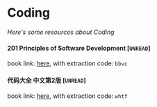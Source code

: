 # Coding
*Here's some resources about Coding*



#### 201 Principles of Software Development [`UNREAD`]
book link: [here](https://pan.baidu.com/s/1cYixGw6Kqsfwn4tpL7-tHQ), with extraction code: `bbvc`



#### 代码大全 中文第2版 [`UNREAD`]
book link: [here](https://pan.baidu.com/s/16iYN72altqYxh5v8ky59HQ), with extraction code: `whtf`


